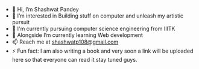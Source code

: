 - 👋 Hi, I’m Shashwat Pandey
- 👀 I’m interested in Building stuff on computer and unleash my artistic pursuit
- 🏫 I'm currently pursuing computer science engineering from IIITK 
- 🌱 Alongside I’m currently learning Web development
- 📫 Reach me at shashwatp108@gmail.com
- ⚡ Fun fact: I am also writing a book and very soon a link will be uploaded here so that everyone can read it stay tuned guys.

<!---
shashwatp108/shashwatp108 is a ✨ special ✨ repository because its `README.md` (this file) appears on your GitHub profile.
You can click the Preview link to take a look at your changes.
--->
